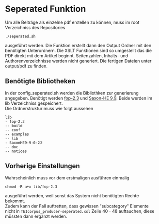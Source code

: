 # Seperated Funktion
Um alle Beiträge als einzelne pdf erstellen zu können, muss im root Verzeichniss des Repositories
```
./seperated.sh
```
ausgeführt werden.
Die Funktion erstellt dann den Output Ordner mit den benötigten Unterordnern.
Die XSLT Funktionen sind so umgestellt das die PDF direkt mit dem Artikel beginnt. Seitenzahlen, Inhalts- und Authorenverzeichnisse werden nicht generiert.
Die fertigen Dateien unter output/pdf zu finden.
## Benötigte Bibliotheken
In der config_seperated.sh werden die Bibliothken zur generierung angegeben.
Benötigt werden [fop-2.3](https://xmlgraphics.apache.org/fop/download.html) und [Saxon-HE 9.9](http://saxon.sourceforge.net/#F9.9HE).
Beide werden im lib Verzeichniss gespeichert.
<br/>
Die Ordnerstruktur muss wie folgt aussehen
```
lib
- fop-2.3
-- build
-- conf
-- examples
-- lib
- SaxonHE9-9-0-2J
-- doc
-- notices
```
## Vorherige Einstellungen
Wahrscheinlich muss vor dem erstmaligen ausführen einmalig 
```
chmod -R a+x lib/fop-2.3
```
ausgeführt werden, weil sonst das System nicht benötigten Rechte bekommt. 
<br/> 
Zudem kann der Fall auftretten, dass gewissen "subcategory" Elemente nicht in  ```TEIcorpus_producer-seperated.xsl``` Zeile 40 - 48 auftauchen, diese müssten dann ergänzt werden.